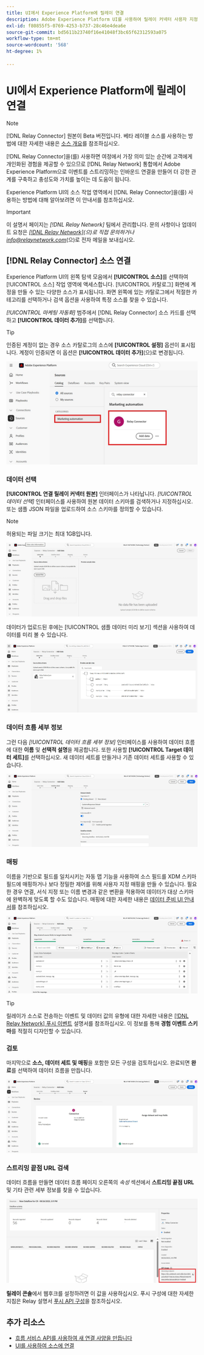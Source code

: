 ```yaml
---
title: UI에서 Experience Platform에 릴레이 연결
description: Adobe Experience Platform UI를 사용하여 릴레이 커넥터 사용자 지정 소스 연결을 만드는 방법을 알아봅니다.
exl-id: f80855f5-0769-4253-b737-28c46e4dea6e
source-git-commit: bd5611b23740f16e41048f3bc65f62312593a075
workflow-type: tm+mt
source-wordcount: '568'
ht-degree: 1%

---
```


# UI에서 Experience Platform에 릴레이 연결

>[!NOTE]
>
>[!DNL Relay Connector] 원본이 Beta 버전입니다. 베타 레이블 소스를 사용하는 방법에 대한 자세한 내용은 [소스 개요](../../../../home.md#terms-and-conditions)를 참조하십시오.

[!DNL Relay Connector]을(를) 사용하면 여정에서 가장 의미 있는 순간에 고객에게 개인화된 경험을 제공할 수 있으므로 [!DNL Relay Network] 통합에서 Adobe Experience Platform으로 이벤트를 스트리밍하는 인바운드 연결을 만들어 더 강한 관계를 구축하고 충성도와 가치를 높이는 데 도움이 됩니다.

Experience Platform UI의 소스 작업 영역에서 [!DNL Relay Connector]을(를) 사용하는 방법에 대해 알아보려면 이 안내서를 참조하십시오.

>[!IMPORTANT]
>
>이 설명서 페이지는 *[!DNL Relay Network]* 팀에서 관리합니다. 문의 사항이나 업데이트 요청은 *[[!DNL Relay Network]](https://www.relaynetwork.com/)&#x200B;(으)로 직접 문의하거나 [info@relaynetwork.com](mailto:info@relaynetwork.com)*(으)로 전자 메일을 보내십시오.

## [!DNL Relay Connector] 소스 연결

Experience Platform UI의 왼쪽 탐색 모음에서 **[!UICONTROL 소스]**&#x200B;를 선택하여 [!UICONTROL 소스] 작업 영역에 액세스합니다. [!UICONTROL 카탈로그] 화면에 계정을 만들 수 있는 다양한 소스가 표시됩니다. 화면 왼쪽에 있는 카탈로그에서 적절한 카테고리를 선택하거나 검색 옵션을 사용하여 특정 소스를 찾을 수 있습니다.

*[!UICONTROL 마케팅 자동화]* 범주에서 [!DNL Relay Connector] 소스 카드를 선택하고 **[!UICONTROL 데이터 추가]**&#x200B;를 선택합니다.

>[!TIP]
>
>인증된 계정이 없는 경우 소스 카탈로그의 소스에 **[!UICONTROL 설정]** 옵션이 표시됩니다. 계정이 인증되면 이 옵션은 **[!UICONTROL 데이터 추가]**(으)로 변경됩니다.

![원본 작업 영역의 카탈로그 페이지입니다.](../../../../images/tutorials/create/relay-connector/relay-source.jpg)

### 데이터 선택

**[!UICONTROL 연결 릴레이 커넥터 원본]** 인터페이스가 나타납니다. *[!UICONTROL 데이터 선택]* 인터페이스를 사용하여 원본 데이터 스키마를 검색하거나 지정하십시오. 또는 샘플 JSON 파일을 업로드하여 소스 스키마를 정의할 수 있습니다.

>[!NOTE]
>
>허용되는 파일 크기는 최대 1GB입니다.

![데이터 인터페이스 선택](../../../../images/tutorials/create/relay-connector/upload-data.jpg)

데이터가 업로드된 후에는 [!UICONTROL 샘플 데이터 미리 보기] 섹션을 사용하여 데이터를 미리 볼 수 있습니다.

![업로드된 데이터입니다.](../../../../images/tutorials/create/relay-connector/uploaded-data.jpg)

### 데이터 흐름 세부 정보

그런 다음 *[!UICONTROL 데이터 흐름 세부 정보]* 인터페이스를 사용하여 데이터 흐름에 대한 **이름** 및 **선택적 설명**&#x200B;을 제공합니다. 또한 사용할 **[!UICONTROL Target 데이터 세트]**&#x200B;를 선택하십시오. 새 데이터 세트를 만들거나 기존 데이터 세트를 사용할 수 있습니다.

![데이터 흐름 세부 정보 인터페이스입니다. &#x200B;](../../../../images/tutorials/create/relay-connector/dataflow.jpg)

### 매핑

이름을 기반으로 필드를 일치시키는 자동 맵 기능을 사용하여 소스 필드를 XDM 스키마 필드에 매핑하거나 보다 정밀한 제어를 위해 사용자 지정 매핑을 만들 수 있습니다. 필요한 경우 연결, 서식 지정 또는 이름 변경과 같은 변환을 적용하여 데이터가 대상 스키마에 완벽하게 맞도록 할 수도 있습니다. 매핑에 대한 자세한 내용은 [데이터 준비 UI 안내서](../../../../../data-prep/ui/mapping.md)를 참조하십시오.

![원본 워크플로의 매핑 인터페이스입니다.](../../../../images/tutorials/create/relay-connector/mapping.jpg)

>[!TIP]
>
>릴레이가 소스로 전송하는 이벤트 및 데이터 값의 유형에 대한 자세한 내용은 [[!DNL Relay Network] 푸시 이벤트](https://docs.relaynetwork.com/docs/push-events) 설명서를 참조하십시오. 이 정보를 통해 **경험 이벤트 스키마**&#x200B;를 적절히 디자인할 수 있습니다.

### 검토

마지막으로 **소스, 데이터 세트 및 매핑**&#x200B;을 포함한 모든 구성을 검토하십시오. 완료되면 **완료**&#x200B;를 선택하여 데이터 흐름을 만듭니다.

![원본 워크플로의 검토 단계입니다.](../../../../images/tutorials/create/relay-connector/review.jpg)

### 스트리밍 끝점 URL 검색

데이터 흐름을 만들면 데이터 흐름 페이지 오른쪽의 *속성* 섹션에서 **스트리밍 끝점 URL** 및 기타 관련 세부 정보를 찾을 수 있습니다.

![데이터 흐름 속성](../../../../images/tutorials/create/relay-connector/streaming-endpoint.jpg)

**릴레이 콘솔**&#x200B;에서 웹후크를 설정하려면 이 값을 사용하십시오. 푸시 구성에 대한 자세한 지침은 Relay 설명서 [푸시 API 구성](https://docs.relaynetwork.com/docs/configuring-the-push-api)을 참조하십시오.

## 추가 리소스

* [흐름 서비스 API를 사용하여 새 연결 사양을 만듭니다](https://experienceleague.adobe.com/ko/docs/experience-platform/sources/sdk/streaming-sdk/create)
* [UI를 사용하여 소스에 연결](https://experienceleague.adobe.com/ko/docs/experience-platform/sources/sdk/streaming-sdk/submit#test-your-source-using-the-ui)
